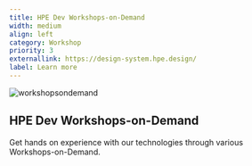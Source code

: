 ```yaml
---
title: HPE Dev Workshops-on-Demand
width: medium
align: left
category: Workshop
priority: 3
externallink: https://design-system.hpe.design/
label: Learn more
---
```

![workshopsondemand](/img/home/workshops-on-demand.svg)

## HPE Dev Workshops-on-Demand
Get hands on experience with our technologies through various Workshops-on-Demand.
